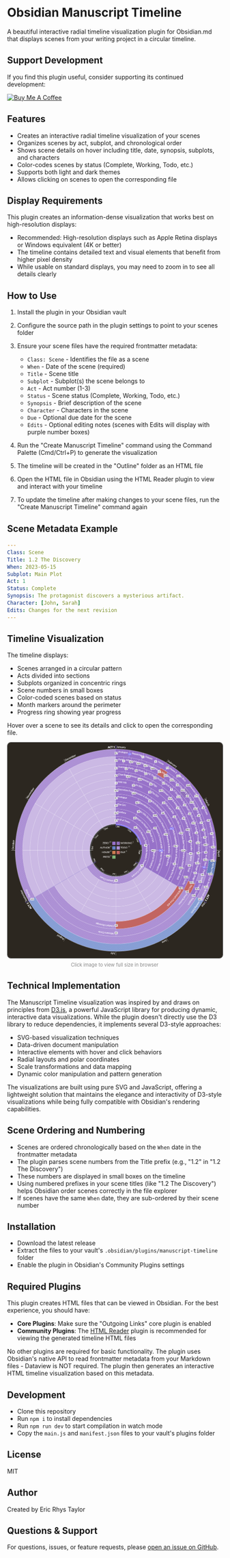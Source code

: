 # Obsidian Manuscript Timeline

A beautiful interactive radial timeline visualization plugin for Obsidian.md that displays scenes from your writing project in a circular timeline.

## Support Development

If you find this plugin useful, consider supporting its continued development:

<a href="https://www.buymeacoffee.com/ericrhystaylor" target="_blank"><img src="https://cdn.buymeacoffee.com/buttons/v2/default-blue.png" alt="Buy Me A Coffee" style="height: 60px !important;width: 217px !important;" ></a>

## Features

- Creates an interactive radial timeline visualization of your scenes
- Organizes scenes by act, subplot, and chronological order
- Shows scene details on hover including title, date, synopsis, subplots, and characters
- Color-codes scenes by status (Complete, Working, Todo, etc.)
- Supports both light and dark themes
- Allows clicking on scenes to open the corresponding file

## Display Requirements

This plugin creates an information-dense visualization that works best on high-resolution displays:
- Recommended: High-resolution displays such as Apple Retina displays or Windows equivalent (4K or better)
- The timeline contains detailed text and visual elements that benefit from higher pixel density
- While usable on standard displays, you may need to zoom in to see all details clearly

## How to Use

1. Install the plugin in your Obsidian vault
2. Configure the source path in the plugin settings to point to your scenes folder
3. Ensure your scene files have the required frontmatter metadata:
   - `Class: Scene` - Identifies the file as a scene
   - `When` - Date of the scene (required)
   - `Title` - Scene title
   - `Subplot` - Subplot(s) the scene belongs to
   - `Act` - Act number (1-3)
   - `Status` - Scene status (Complete, Working, Todo, etc.)
   - `Synopsis` - Brief description of the scene
   - `Character` - Characters in the scene
   - `Due` - Optional due date for the scene
   - `Edits` - Optional editing notes (scenes with Edits will display with purple number boxes)

4. Run the "Create Manuscript Timeline" command using the Command Palette (Cmd/Ctrl+P) to generate the visualization
5. The timeline will be created in the "Outline" folder as an HTML file
6. Open the HTML file in Obsidian using the HTML Reader plugin to view and interact with your timeline
7. To update the timeline after making changes to your scene files, run the "Create Manuscript Timeline" command again

## Scene Metadata Example

```yaml
---
Class: Scene
Title: 1.2 The Discovery
When: 2023-05-15
Subplot: Main Plot
Act: 1
Status: Complete
Synopsis: The protagonist discovers a mysterious artifact.
Character: [John, Sarah]
Edits: Changes for the next revision
---
```

## Timeline Visualization

The timeline displays:
- Scenes arranged in a circular pattern
- Acts divided into sections
- Subplots organized in concentric rings
- Scene numbers in small boxes
- Color-coded scenes based on status
- Month markers around the perimeter
- Progress ring showing year progress

Hover over a scene to see its details and click to open the corresponding file.

<a href="https://raw.githubusercontent.com/ericrhystaylor/obsidian-manuscript-timeline/master/screenshot.png" target="_blank" rel="noopener" style="display: inline-block; cursor: pointer;">
  <img src="https://raw.githubusercontent.com/ericrhystaylor/obsidian-manuscript-timeline/master/screenshot.png" alt="Example Timeline Screenshot" style="max-width: 100%; border-radius: 8px; border: 1px solid #444;" />
</a>
<div style="text-align: center; font-size: 0.8em; margin-top: 5px; color: #888;">
  Click image to view full size in browser
</div>

## Technical Implementation

The Manuscript Timeline visualization was inspired by and draws on principles from [D3.js](https://d3js.org), a powerful JavaScript library for producing dynamic, interactive data visualizations. While the plugin doesn't directly use the D3 library to reduce dependencies, it implements several D3-style approaches:

- SVG-based visualization techniques
- Data-driven document manipulation
- Interactive elements with hover and click behaviors
- Radial layouts and polar coordinates
- Scale transformations and data mapping
- Dynamic color manipulation and pattern generation

The visualizations are built using pure SVG and JavaScript, offering a lightweight solution that maintains the elegance and interactivity of D3-style visualizations while being fully compatible with Obsidian's rendering capabilities.

## Scene Ordering and Numbering

- Scenes are ordered chronologically based on the `When` date in the frontmatter metadata
- The plugin parses scene numbers from the Title prefix (e.g., "1.2" in "1.2 The Discovery")
- These numbers are displayed in small boxes on the timeline
- Using numbered prefixes in your scene titles (like "1.2 The Discovery") helps Obsidian order scenes correctly in the file explorer
- If scenes have the same `When` date, they are sub-ordered by their scene number

## Installation

- Download the latest release
- Extract the files to your vault's `.obsidian/plugins/manuscript-timeline` folder
- Enable the plugin in Obsidian's Community Plugins settings

## Required Plugins

This plugin creates HTML files that can be viewed in Obsidian. For the best experience, you should have:

- **Core Plugins**: Make sure the "Outgoing Links" core plugin is enabled
- **Community Plugins**: The [HTML Reader](https://github.com/nuthrash/obsidian-html-plugin) plugin is recommended for viewing the generated timeline HTML files

No other plugins are required for basic functionality. The plugin uses Obsidian's native API to read frontmatter metadata from your Markdown files - Dataview is NOT required. The plugin then generates an interactive HTML timeline visualization based on this metadata.

## Development

- Clone this repository
- Run `npm i` to install dependencies
- Run `npm run dev` to start compilation in watch mode
- Copy the `main.js` and `manifest.json` files to your vault's plugins folder

## License

MIT

## Author

Created by Eric Rhys Taylor

## Questions & Support

For questions, issues, or feature requests, please [open an issue on GitHub](https://github.com/EricRhysTaylor/Obsidian-Manuscript-Timeline/issues).